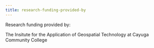 ```yaml
---
title: research-funding-provided-by
---
```

Research funding provided by:

The Insitute for the Application of Geospatial Technology at Cayuga Community College

